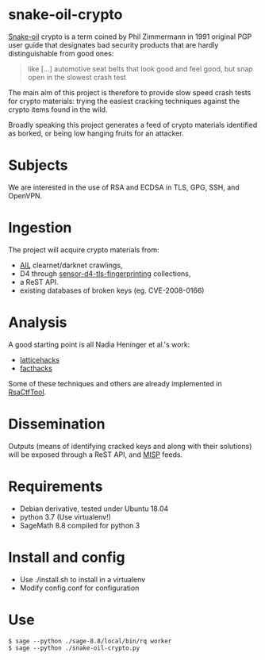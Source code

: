 # snake-oil-crypto

[Snake-oil](https://philzimmermann.com/EN/essays/SnakeOil.html) crypto is a term
coined by Phil Zimmermann in 1991 original PGP user guide that designates bad
security products that are hardly distinguishable from good ones:

>  like [...] automotive seat belts that look good and feel good, but snap open in the slowest crash test

The main aim of this project is therefore to provide slow speed crash tests for
crypto materials: trying the easiest cracking techniques against the crypto
items found in the wild.

Broadly speaking this project generates a feed of crypto materials identified as
borked, or being low hanging fruits for an attacker.

# Subjects

We are interested in the use of RSA and ECDSA in TLS, GPG, SSH, and OpenVPN.

# Ingestion

The project will acquire crypto materials from:

* [AIL](https://github.com/CIRCL/AIL-framework) clearnet/darknet crawlings,
* D4 through [sensor-d4-tls-fingerprinting](https://github.com/D4-project/sensor-d4-tls-fingerprinting) collections,
* a ReST API.
* existing databases of broken keys (eg. CVE-2008-0166)

# Analysis

A good starting point is all Nadia Heninger et al.'s work:

* [latticehacks](http://latticehacks.cr.yp.to/) 
* [facthacks](http://facthacks.cr.yp.to/) 

Some of these techniques and others are already implemented in
[RsaCtfTool](https://github.com/Ganapati/RsaCtfTool).

# Dissemination

Outputs (means of identifying cracked keys and along with their solutions) will
be exposed through a ReST API, and [MISP](https://www.misp-project.org/) feeds.

# Requirements

* Debian derivative, tested under Ubuntu 18.04
* python 3.7 (Use virtualenv!)
* SageMath 8.8 compiled for python 3

# Install and config

* Use ./install.sh to install in a virtualenv
* Modify config.conf for configuration

# Use

```shell
$ sage --python ./sage-8.8/local/bin/rq worker
$ sage --python ./snake-oil-crypto.py
```
